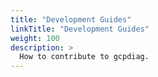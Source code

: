 ```yaml
---
title: "Development Guides"
linkTitle: "Development Guides"
weight: 100
description: >
  How to contribute to gcpdiag.
---
```

